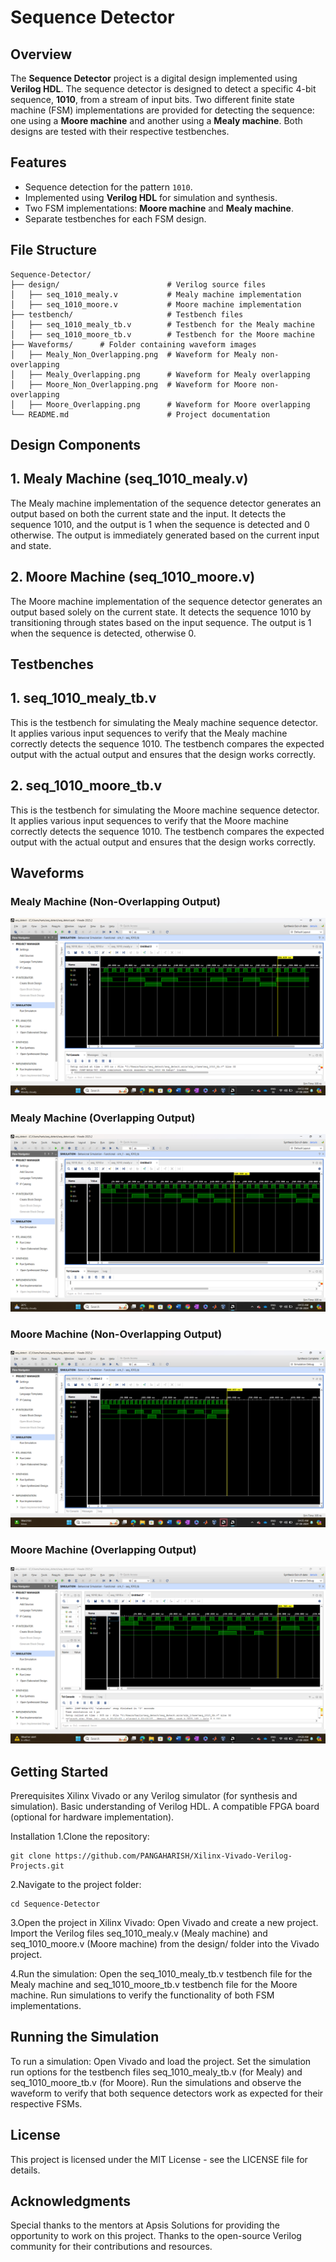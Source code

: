# Sequence Detector

## Overview

The **Sequence Detector** project is a digital design implemented using **Verilog HDL**. The sequence detector is designed to detect a specific 4-bit sequence, **1010**, from a stream of input bits. Two different finite state machine (FSM) implementations are provided for detecting the sequence: one using a **Moore machine** and another using a **Mealy machine**. Both designs are tested with their respective testbenches.

## Features

- Sequence detection for the pattern `1010`.
- Implemented using **Verilog HDL** for simulation and synthesis.
- Two FSM implementations: **Moore machine** and **Mealy machine**.
- Separate testbenches for each FSM design.
  
## File Structure

```plaintext
Sequence-Detector/
├── design/                        # Verilog source files
│   ├── seq_1010_mealy.v           # Mealy machine implementation
│   ├── seq_1010_moore.v           # Moore machine implementation
├── testbench/                     # Testbench files
│   ├── seq_1010_mealy_tb.v        # Testbench for the Mealy machine
│   ├── seq_1010_moore_tb.v        # Testbench for the Moore machine
├── Waveforms/      # Folder containing waveform images
│   ├── Mealy_Non_Overlapping.png  # Waveform for Mealy non-overlapping
│   ├── Mealy_Overlapping.png      # Waveform for Mealy overlapping
│   ├── Moore_Non_Overlapping.png  # Waveform for Moore non-overlapping
│   ├── Moore_Overlapping.png      # Waveform for Moore overlapping
└── README.md                      # Project documentation
```
## Design Components
## 1. Mealy Machine (seq_1010_mealy.v)
The Mealy machine implementation of the sequence detector generates an output based on both the current state and the input. It detects the sequence 1010, and the output is 1 when the sequence is detected and 0 otherwise. The output is immediately generated based on the current input and state.

## 2. Moore Machine (seq_1010_moore.v)
The Moore machine implementation of the sequence detector generates an output based solely on the current state. It detects the sequence 1010 by transitioning through states based on the input sequence. The output is 1 when the sequence is detected, otherwise 0.

## Testbenches
## 1. seq_1010_mealy_tb.v
This is the testbench for simulating the Mealy machine sequence detector. It applies various input sequences to verify that the Mealy machine correctly detects the sequence 1010. The testbench compares the expected output with the actual output and ensures that the design works correctly.

## 2. seq_1010_moore_tb.v
This is the testbench for simulating the Moore machine sequence detector. It applies various input sequences to verify that the Moore machine correctly detects the sequence 1010. The testbench compares the expected output with the actual output and ensures that the design works correctly.
## Waveforms

### Mealy Machine (Non-Overlapping Output)

![Mealy Non-Overlapping](Mealy_Non_Overlapping.png)

### Mealy Machine (Overlapping Output)

![Mealy Overlapping](Mealy_Overlapping.png)

### Moore Machine (Non-Overlapping Output)

![Moore Non-Overlapping](Moore_Non_Overlapping.png)

### Moore Machine (Overlapping Output)

![Moore Overlapping](Moore_Overlapping.png)

## Getting Started
Prerequisites
Xilinx Vivado or any Verilog simulator (for synthesis and simulation).
Basic understanding of Verilog HDL.
A compatible FPGA board (optional for hardware implementation).

Installation
1.Clone the repository:
```plaintext
git clone https://github.com/PANGAHARISH/Xilinx-Vivado-Verilog-Projects.git
```
2.Navigate to the project folder:
```plaintext
cd Sequence-Detector
```
3.Open the project in Xilinx Vivado:
Open Vivado and create a new project.
Import the Verilog files seq_1010_mealy.v (Mealy machine) and seq_1010_moore.v (Moore machine) from the design/ folder into the Vivado project.

4.Run the simulation:
Open the seq_1010_mealy_tb.v testbench file for the Mealy machine and seq_1010_moore_tb.v testbench file for the Moore machine.
Run simulations to verify the functionality of both FSM implementations.

## Running the Simulation
To run a simulation:
Open Vivado and load the project.
Set the simulation run options for the testbench files seq_1010_mealy_tb.v (for Mealy) and seq_1010_moore_tb.v (for Moore).
Run the simulations and observe the waveform to verify that both sequence detectors work as expected for their respective FSMs.
## License
This project is licensed under the MIT License - see the LICENSE file for details.

## Acknowledgments
Special thanks to the mentors at Apsis Solutions for providing the opportunity to work on this project.
Thanks to the open-source Verilog community for their contributions and resources.
